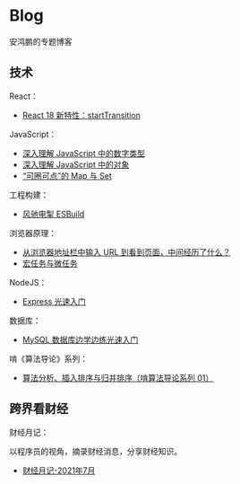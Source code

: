# Blog

安鸿鹏的专题博客

## 技术

React：

- [React 18 新特性：startTransition](https://github.com/roc-an/react-wisdom/issues/1)

JavaScript：

- [深入理解 JavaScript 中的数字类型](https://github.com/roc-an/blog/issues/5)
- [深入理解 JavaScript 中的对象](https://github.com/roc-an/blog/issues/6)
- [“可圈可点”的 Map 与 Set](https://github.com/roc-an/blog/issues/10)

工程构建：

- [风驰电掣 ESBuild](https://github.com/roc-an/blog/issues/9)

浏览器原理：

- [从浏览器地址栏中输入 URL 到看到页面，中间经历了什么？](https://github.com/roc-an/blog/issues/3)
- [宏任务与微任务](https://github.com/roc-an/blog/issues/4)

NodeJS：

- [Express 光速入门](https://github.com/roc-an/blog/issues/2)

数据库：

- [MySQL 数据库边学边练光速入门](https://github.com/roc-an/blog/issues/1)

啃《算法导论》系列：

- [算法分析、插入排序与归并排序（啃算法导论系列 01）](https://github.com/roc-an/blog/issues/8)

## 跨界看财经

财经月记：

以程序员的视角，摘录财经消息，分享财经知识。

- [财经月记-2021年7月](https://github.com/roc-an/blog/issues/7)
